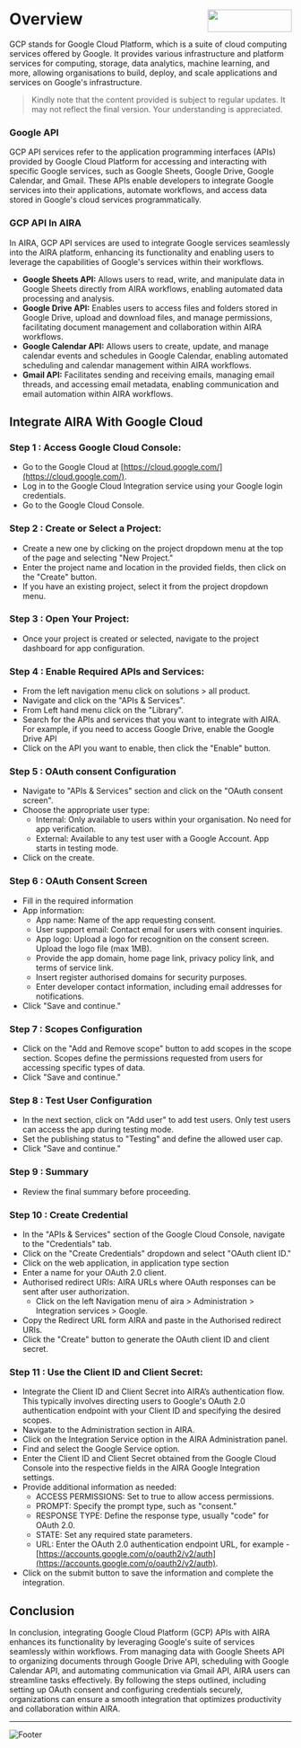 # Overview <img align="right" width="150" height="40" src="https://github.com/airacommunity/AIRA-Installation/assets/153823636/2aee8e84-f308-4494-a715-afd9421b606e">


GCP stands for Google Cloud Platform, which is a suite of cloud computing services offered by Google. It provides various infrastructure and platform services for computing, storage, data analytics, machine learning, and more, allowing organisations to build, deploy, and scale applications and services on Google's infrastructure.

> Kindly note that the content provided is subject to regular updates. It may not reflect the final version. Your understanding is appreciated.

### Google API

GCP API services refer to the application programming interfaces (APIs) provided by Google Cloud Platform for accessing and interacting with specific Google services, such as Google Sheets, Google Drive, Google Calendar, and Gmail. These APIs enable developers to integrate Google services into their applications, automate workflows, and access data stored in Google's cloud services programmatically.

### GCP API In AIRA

In AIRA, GCP API services are used to integrate Google services seamlessly into the AIRA platform, enhancing its functionality and enabling users to leverage the capabilities of Google's services within their workflows.

-   **Google Sheets API:** Allows users to read, write, and manipulate data in Google Sheets directly from AIRA workflows, enabling automated data processing and analysis.
-   **Google Drive API:** Enables users to access files and folders stored in Google Drive, upload and download files, and manage permissions, facilitating document management and collaboration within AIRA workflows.
-   **Google Calendar API:** Allows users to create, update, and manage calendar events and schedules in Google Calendar, enabling automated scheduling and calendar management within AIRA workflows.
-   **Gmail API:** Facilitates sending and receiving emails, managing email threads, and accessing email metadata, enabling communication and email automation within AIRA workflows.

## Integrate AIRA With Google Cloud

### Step 1 : Access Google Cloud Console:

-   Go to the Google Cloud at [https://cloud.google.com/](https://cloud.google.com/).
-   Log in to the Google Cloud Integration service using your Google login credentials.
-   Go to the Google Cloud Console.

### Step 2 : Create or Select a Project:

-   Create a new one by clicking on the project dropdown menu at the top of the page and selecting "New Project."
-   Enter the project name and location in the provided fields, then click on the "Create" button.
-   If you have an existing project, select it from the project dropdown menu.

### Step 3 : Open Your Project:

-   Once your project is created or selected, navigate to the project dashboard for app configuration.

### Step 4 : Enable Required APIs and Services:

-   From the left navigation menu click on solutions > all product.
-   Navigate and click on the "APIs & Services".
-   From Left hand menu click on the "Library".
-   Search for the APIs and services that you want to integrate with AIRA. For example, if you need to access Google Drive, enable the Google Drive API
-   Click on the API you want to enable, then click the "Enable" button.

### Step 5 : OAuth consent Configuration

-   Navigate to "APIs & Services" section and click on the "OAuth consent screen".
-   Choose the appropriate user type:
    -   Internal: Only available to users within your organisation. No need for app verification.
    -   External: Available to any test user with a Google Account. App starts in testing mode.
-   Click on the create.

### Step 6 : OAuth Consent Screen

-   Fill in the required information
-   App information:
    -   App name: Name of the app requesting consent.
    -   User support email: Contact email for users with consent inquiries.
    -   App logo: Upload a logo for recognition on the consent screen. Upload the logo file (max 1MB).
    -   Provide the app domain, home page link, privacy policy link, and terms of service link.
    -   Insert register authorised domains for security purposes.
    -   Enter developer contact information, including email addresses for notifications.
-   Click "Save and continue."

### Step 7 : Scopes Configuration

-   Click on the "Add and Remove scope" button to add scopes in the scope section. Scopes define the permissions requested from users for accessing specific types of data.
-   Click "Save and continue."

### Step 8 : Test User Configuration

-   In the next section, click on "Add user" to add test users. Only test users can access the app during testing mode.
-   Set the publishing status to "Testing" and define the allowed user cap.
-   Click "Save and continue."

### Step 9 : Summary

-   Review the final summary before proceeding.

### Step 10 : Create Credential

-   In the "APIs & Services" section of the Google Cloud Console, navigate to the "Credentials" tab.
-   Click on the "Create Credentials" dropdown and select "OAuth client ID."
-   Click on the web application, in application type section
-   Enter a name for your OAuth 2.0 client.
-   Authorised redirect URIs: AIRA URLs where OAuth responses can be sent after user authorization.
    -   Click on the left Navigation menu of aira > Administration > Integration services > Google.
-   Copy the Redirect URL form AIRA and paste in the Authorised redirect URIs.
-   Click the "Create" button to generate the OAuth client ID and client secret.

### Step 11 : Use the Client ID and Client Secret:

-   Integrate the Client ID and Client Secret into AIRA’s authentication flow. This typically involves directing users to Google's OAuth 2.0 authentication endpoint with your Client ID and specifying the desired scopes.
-   Navigate to the Administration section in AIRA.
-   Click on the Integration Service option in the AIRA Administration panel.
-   Find and select the Google Service option.
-   Enter the Client ID and Client Secret obtained from the Google Cloud Console into the respective fields in the AIRA Google Integration settings.
-   Provide additional information as needed:
    -   ACCESS PERMISSIONS: Set to true to allow access permissions.
    -   PROMPT: Specify the prompt type, such as "consent."
    -   RESPONSE TYPE: Define the response type, usually "code" for OAuth 2.0.
    -   STATE: Set any required state parameters.
    -   URL: Enter the OAuth 2.0 authentication endpoint URL, for example - [https://accounts.google.com/o/oauth2/v2/auth](https://accounts.google.com/o/oauth2/v2/auth).
-   Click on the submit button to save the information and complete the integration.

## Conclusion 

In conclusion, integrating Google Cloud Platform (GCP) APIs with AIRA enhances its functionality by leveraging Google's suite of services seamlessly within workflows. From managing data with Google Sheets API to organizing documents through Google Drive API, scheduling with Google Calendar API, and automating communication via Gmail API, AIRA users can streamline tasks effectively. By following the steps outlined, including setting up OAuth consent and configuring credentials securely, organizations can ensure a smooth integration that optimizes productivity and collaboration within AIRA.

-----


![Footer](https://github.com/airacommunity/AIRA-Installation/assets/153823636/f78c5168-fae6-4a12-a01d-8e98fe7d7ae2)
